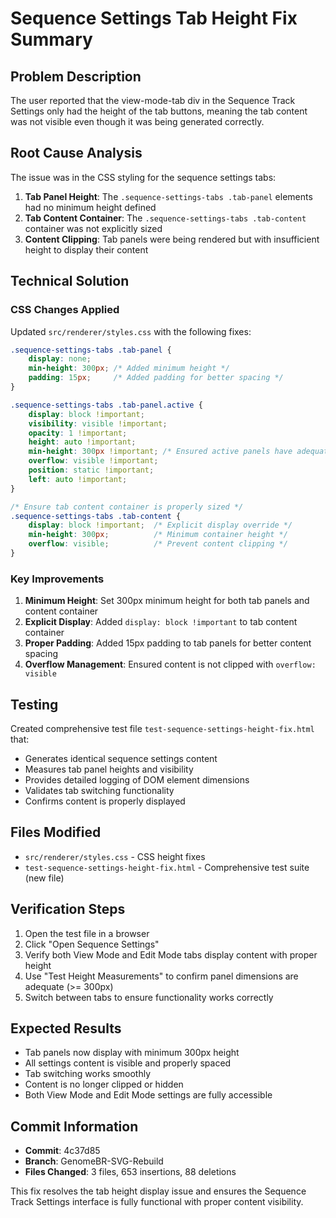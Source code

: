# Sequence Settings Tab Height Fix Summary

## Problem Description
The user reported that the view-mode-tab div in the Sequence Track Settings only had the height of the tab buttons, meaning the tab content was not visible even though it was being generated correctly.

## Root Cause Analysis
The issue was in the CSS styling for the sequence settings tabs:

1. **Tab Panel Height**: The `.sequence-settings-tabs .tab-panel` elements had no minimum height defined
2. **Tab Content Container**: The `.sequence-settings-tabs .tab-content` container was not explicitly sized
3. **Content Clipping**: Tab panels were being rendered but with insufficient height to display their content

## Technical Solution

### CSS Changes Applied
Updated `src/renderer/styles.css` with the following fixes:

```css
.sequence-settings-tabs .tab-panel {
    display: none;
    min-height: 300px; /* Added minimum height */
    padding: 15px;     /* Added padding for better spacing */
}

.sequence-settings-tabs .tab-panel.active {
    display: block !important;
    visibility: visible !important;
    opacity: 1 !important;
    height: auto !important;
    min-height: 300px !important; /* Ensured active panels have adequate height */
    overflow: visible !important;
    position: static !important;
    left: auto !important;
}

/* Ensure tab content container is properly sized */
.sequence-settings-tabs .tab-content {
    display: block !important;  /* Explicit display override */
    min-height: 300px;          /* Minimum container height */
    overflow: visible;          /* Prevent content clipping */
}
```

### Key Improvements
1. **Minimum Height**: Set 300px minimum height for both tab panels and content container
2. **Explicit Display**: Added `display: block !important` to tab content container
3. **Proper Padding**: Added 15px padding to tab panels for better content spacing
4. **Overflow Management**: Ensured content is not clipped with `overflow: visible`

## Testing
Created comprehensive test file `test-sequence-settings-height-fix.html` that:

- Generates identical sequence settings content
- Measures tab panel heights and visibility
- Provides detailed logging of DOM element dimensions
- Validates tab switching functionality
- Confirms content is properly displayed

## Files Modified
- `src/renderer/styles.css` - CSS height fixes
- `test-sequence-settings-height-fix.html` - Comprehensive test suite (new file)

## Verification Steps
1. Open the test file in a browser
2. Click "Open Sequence Settings" 
3. Verify both View Mode and Edit Mode tabs display content with proper height
4. Use "Test Height Measurements" to confirm panel dimensions are adequate (>= 300px)
5. Switch between tabs to ensure functionality works correctly

## Expected Results
- Tab panels now display with minimum 300px height
- All settings content is visible and properly spaced
- Tab switching works smoothly
- Content is no longer clipped or hidden
- Both View Mode and Edit Mode settings are fully accessible

## Commit Information
- **Commit**: 4c37d85
- **Branch**: GenomeBR-SVG-Rebuild
- **Files Changed**: 3 files, 653 insertions, 88 deletions

This fix resolves the tab height display issue and ensures the Sequence Track Settings interface is fully functional with proper content visibility. 